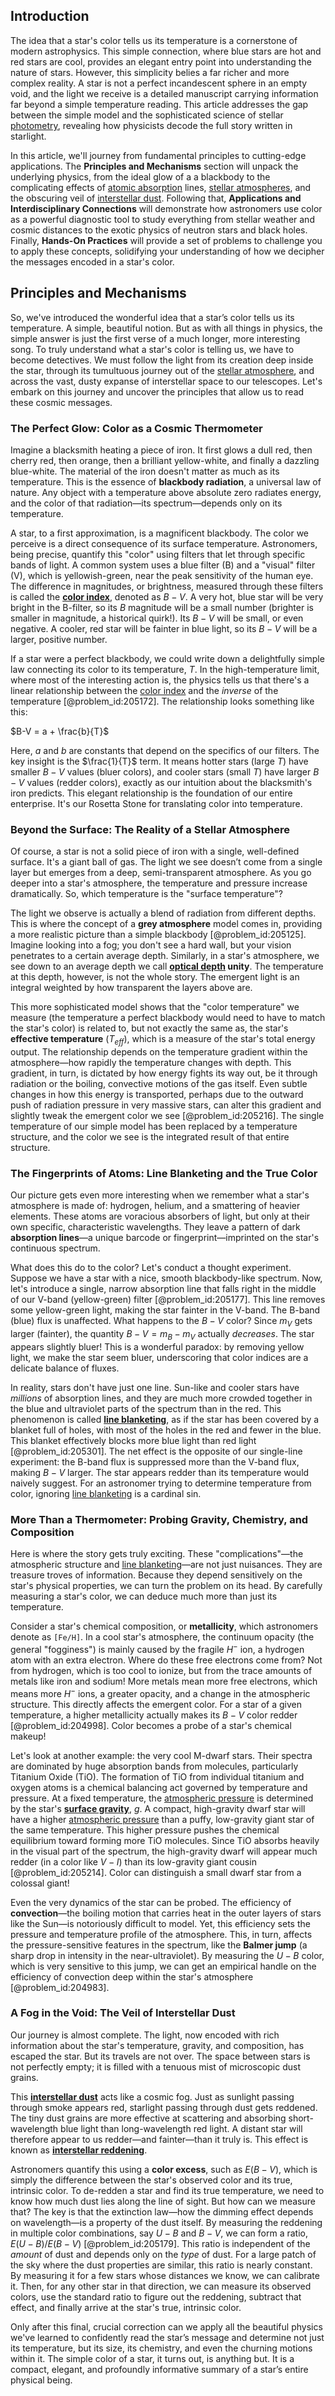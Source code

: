 ## Introduction
The idea that a star's color tells us its temperature is a cornerstone of modern astrophysics. This simple connection, where blue stars are hot and red stars are cool, provides an elegant entry point into understanding the nature of stars. However, this simplicity belies a far richer and more complex reality. A star is not a perfect incandescent sphere in an empty void, and the light we receive is a detailed manuscript carrying information far beyond a simple temperature reading. This article addresses the gap between the simple model and the sophisticated science of stellar [photometry](@article_id:178173), revealing how physicists decode the full story written in starlight.

In this article, we'll journey from fundamental principles to cutting-edge applications. The **Principles and Mechanisms** section will unpack the underlying physics, from the ideal glow of a a blackbody to the complicating effects of [atomic absorption](@article_id:198748) lines, [stellar atmospheres](@article_id:151594), and the obscuring veil of [interstellar dust](@article_id:159047). Following that, **Applications and Interdisciplinary Connections** will demonstrate how astronomers use color as a powerful diagnostic tool to study everything from stellar weather and cosmic distances to the exotic physics of neutron stars and black holes. Finally, **Hands-On Practices** will provide a set of problems to challenge you to apply these concepts, solidifying your understanding of how we decipher the messages encoded in a star's color.

## Principles and Mechanisms

So, we've introduced the wonderful idea that a star’s color tells us its temperature. A simple, beautiful notion. But as with all things in physics, the simple answer is just the first verse of a much longer, more interesting song. To truly understand what a star's color is telling us, we have to become detectives. We must follow the light from its creation deep inside the star, through its tumultuous journey out of the [stellar atmosphere](@article_id:157600), and across the vast, dusty expanse of interstellar space to our telescopes. Let's embark on this journey and uncover the principles that allow us to read these cosmic messages.

### The Perfect Glow: Color as a Cosmic Thermometer

Imagine a blacksmith heating a piece of iron. It first glows a dull red, then cherry red, then orange, then a brilliant yellow-white, and finally a dazzling blue-white. The material of the iron doesn't matter as much as its temperature. This is the essence of **blackbody radiation**, a universal law of nature. Any object with a temperature above absolute zero radiates energy, and the color of that radiation—its spectrum—depends only on its temperature.

A star, to a first approximation, is a magnificent blackbody. The color we perceive is a direct consequence of its surface temperature. Astronomers, being precise, quantify this "color" using filters that let through specific bands of light. A common system uses a blue filter (B) and a "visual" filter (V), which is yellowish-green, near the peak sensitivity of the human eye. The difference in magnitudes, or brightness, measured through these filters is called the **[color index](@article_id:158749)**, denoted as $B-V$. A very hot, blue star will be very bright in the B-filter, so its $B$ magnitude will be a small number (brighter is smaller in magnitude, a historical quirk!). Its $B-V$ will be small, or even negative. A cooler, red star will be fainter in blue light, so its $B-V$ will be a larger, positive number.

If a star were a perfect blackbody, we could write down a delightfully simple law connecting its color to its temperature, $T$. In the high-temperature limit, where most of the interesting action is, the physics tells us that there's a linear relationship between the [color index](@article_id:158749) and the *inverse* of the temperature [@problem_id:205172]. The relationship looks something like this:

$B-V = a + \frac{b}{T}$

Here, $a$ and $b$ are constants that depend on the specifics of our filters. The key insight is the $\frac{1}{T}$ term. It means hotter stars (large $T$) have smaller $B-V$ values (bluer colors), and cooler stars (small $T$) have larger $B-V$ values (redder colors), exactly as our intuition about the blacksmith's iron predicts. This elegant relationship is the foundation of our entire enterprise. It's our Rosetta Stone for translating color into temperature.

### Beyond the Surface: The Reality of a Stellar Atmosphere

Of course, a star is not a solid piece of iron with a single, well-defined surface. It's a giant ball of gas. The light we see doesn’t come from a single layer but emerges from a deep, semi-transparent atmosphere. As you go deeper into a star's atmosphere, the temperature and pressure increase dramatically. So, which temperature is the "surface temperature"?

The light we observe is actually a blend of radiation from different depths. This is where the concept of a **grey atmosphere** model comes in, providing a more realistic picture than a simple blackbody [@problem_id:205125]. Imagine looking into a fog; you don't see a hard wall, but your vision penetrates to a certain average depth. Similarly, in a star's atmosphere, we see down to an average depth we call **[optical depth](@article_id:158523) unity**. The temperature at this depth, however, is not the whole story. The emergent light is an integral weighted by how transparent the layers above are.

This more sophisticated model shows that the "color temperature" we measure (the temperature a perfect blackbody would need to have to match the star's color) is related to, but not exactly the same as, the star's **effective temperature** ($T_{eff}$), which is a measure of the star's total energy output. The relationship depends on the temperature gradient within the atmosphere—how rapidly the temperature changes with depth. This gradient, in turn, is dictated by how energy fights its way out, be it through radiation or the boiling, convective motions of the gas itself. Even subtle changes in how this energy is transported, perhaps due to the outward push of radiation pressure in very massive stars, can alter this gradient and slightly tweak the emergent color we see [@problem_id:205216]. The single temperature of our simple model has been replaced by a temperature structure, and the color we see is the integrated result of that entire structure.

### The Fingerprints of Atoms: Line Blanketing and the True Color

Our picture gets even more interesting when we remember what a star's atmosphere is made of: hydrogen, helium, and a smattering of heavier elements. These atoms are voracious absorbers of light, but only at their own specific, characteristic wavelengths. They leave a pattern of dark **absorption lines**—a unique barcode or fingerprint—imprinted on the star's continuous spectrum.

What does this do to the color? Let's conduct a thought experiment. Suppose we have a star with a nice, smooth blackbody-like spectrum. Now, let's introduce a single, narrow absorption line that falls right in the middle of our V-band (yellow-green) filter [@problem_id:205177]. This line removes some yellow-green light, making the star fainter in the V-band. The B-band (blue) flux is unaffected. What happens to the $B-V$ color? Since $m_V$ gets larger (fainter), the quantity $B-V = m_B - m_V$ actually *decreases*. The star appears slightly bluer! This is a wonderful paradox: by removing yellow light, we make the star seem bluer, underscoring that color indices are a delicate balance of fluxes.

In reality, stars don't have just one line. Sun-like and cooler stars have *millions* of absorption lines, and they are much more crowded together in the blue and ultraviolet parts of the spectrum than in the red. This phenomenon is called **[line blanketing](@article_id:159113)**, as if the star has been covered by a blanket full of holes, with most of the holes in the red and fewer in the blue. This blanket effectively blocks more blue light than red light [@problem_id:205301]. The net effect is the opposite of our single-line experiment: the B-band flux is suppressed more than the V-band flux, making $B-V$ larger. The star appears redder than its temperature would naively suggest. For an astronomer trying to determine temperature from color, ignoring [line blanketing](@article_id:159113) is a cardinal sin.

### More Than a Thermometer: Probing Gravity, Chemistry, and Composition

Here is where the story gets truly exciting. These "complications"—the atmospheric structure and [line blanketing](@article_id:159113)—are not just nuisances. They are treasure troves of information. Because they depend sensitively on the star's physical properties, we can turn the problem on its head. By carefully measuring a star's color, we can deduce much more than just its temperature.

Consider a star's chemical composition, or **metallicity**, which astronomers denote as `[Fe/H]`. In a cool star's atmosphere, the continuum opacity (the general "fogginess") is mainly caused by the fragile $H^−$ ion, a hydrogen atom with an extra electron. Where do these free electrons come from? Not from hydrogen, which is too cool to ionize, but from the trace amounts of metals like iron and sodium! More metals mean more free electrons, which means more $H^−$ ions, a greater opacity, and a change in the atmospheric structure. This directly affects the emergent color. For a star of a given temperature, a higher metallicity actually makes its $B-V$ color redder [@problem_id:204998]. Color becomes a probe of a star's chemical makeup!

Let's look at another example: the very cool M-dwarf stars. Their spectra are dominated by huge absorption bands from molecules, particularly Titanium Oxide (TiO). The formation of TiO from individual titanium and oxygen atoms is a chemical balancing act governed by temperature and pressure. At a fixed temperature, the [atmospheric pressure](@article_id:147138) is determined by the star's **[surface gravity](@article_id:160071)**, $g$. A compact, high-gravity dwarf star will have a higher [atmospheric pressure](@article_id:147138) than a puffy, low-gravity giant star of the same temperature. This higher pressure pushes the chemical equilibrium toward forming more TiO molecules. Since TiO absorbs heavily in the visual part of the spectrum, the high-gravity dwarf will appear much redder (in a color like $V-I$) than its low-gravity giant cousin [@problem_id:205214]. Color can distinguish a small dwarf star from a colossal giant!

Even the very dynamics of the star can be probed. The efficiency of **convection**—the boiling motion that carries heat in the outer layers of stars like the Sun—is notoriously difficult to model. Yet, this efficiency sets the pressure and temperature profile of the atmosphere. This, in turn, affects the pressure-sensitive features in the spectrum, like the **Balmer jump** (a sharp drop in intensity in the near-ultraviolet). By measuring the $U-B$ color, which is very sensitive to this jump, we can get an empirical handle on the efficiency of convection deep within the star's atmosphere [@problem_id:204983].

### A Fog in the Void: The Veil of Interstellar Dust

Our journey is almost complete. The light, now encoded with rich information about the star's temperature, gravity, and composition, has escaped the star. But its travels are not over. The space between stars is not perfectly empty; it is filled with a tenuous mist of microscopic dust grains.

This **[interstellar dust](@article_id:159047)** acts like a cosmic fog. Just as sunlight passing through smoke appears red, starlight passing through dust gets reddened. The tiny dust grains are more effective at scattering and absorbing short-wavelength blue light than long-wavelength red light. A distant star will therefore appear to us redder—and fainter—than it truly is. This effect is known as **[interstellar reddening](@article_id:161032)**.

Astronomers quantify this using a **color excess**, such as $E(B-V)$, which is simply the difference between the star's observed color and its true, intrinsic color. To de-redden a star and find its true temperature, we need to know how much dust lies along the line of sight. But how can we measure that? The key is that the extinction law—how the dimming effect depends on wavelength—is a property of the dust itself. By measuring the reddening in multiple color combinations, say $U-B$ and $B-V$, we can form a ratio, $E(U-B)/E(B-V)$ [@problem_id:205179]. This ratio is independent of the *amount* of dust and depends only on the *type* of dust. For a large patch of the sky where the dust properties are similar, this ratio is nearly constant. By measuring it for a few stars whose distances we know, we can calibrate it. Then, for any other star in that direction, we can measure its observed colors, use the standard ratio to figure out the reddening, subtract that effect, and finally arrive at the star's true, intrinsic color.

Only after this final, crucial correction can we apply all the beautiful physics we've learned to confidently read the star’s message and determine not just its temperature, but its size, its chemistry, and even the churning motions within it. The simple color of a star, it turns out, is anything but. It is a compact, elegant, and profoundly informative summary of a star’s entire physical being.